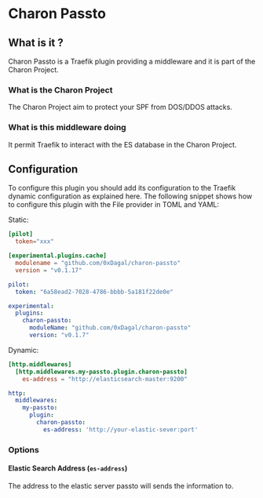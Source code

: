 # Charon Passto

## What is it ?

Charon Passto is a Traefik plugin providing a middleware and it is part of the
Charon Project.

### What is the Charon Project

The Charon Project aim to protect your SPF from DOS/DDOS attacks.

### What is this middleware doing

It permit Traefik to interact with the ES database in the Charon Project.

## Configuration

To configure this plugin you should add its configuration to the Traefik dynamic
configuration as explained here. The following snippet shows how to configure
this plugin with the File provider in TOML and YAML:

Static:

```toml
[pilot]
  token="xxx"

[experimental.plugins.cache]
  modulename = "github.com/0xDagal/charon-passto"
  version = "v0.1.17"
```

```yaml
pilot:
  token: "6a58ead2-7028-4786-bbbb-5a181f22de0e"

experimental:
  plugins:
    charon-passto:
      moduleName: "github.com/0xDagal/charon-passto"
      version: "v0.1.7"
```

Dynamic:

```toml
[http.middlewares]
  [http.middlewares.my-passto.plugin.charon-passto]
    es-address = "http://elasticsearch-master:9200"
```

```yaml
http:
  middlewares:
    my-passto:
      plugin:
        charon-passto:
          es-address: 'http://your-elastic-sever:port'

```

### Options

#### Elastic Search Address (`es-address`)

The address to the elastic server passto will sends the information to.
